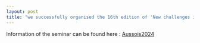 ```yaml
---
layout: post
title: "we successfully organised the 16th edition of 'New challenges in scheduling theory' seminar in Aussois, France."
---
```


Information of the seminar can be found here : [Aussois2024](http://aussois2024.imag.fr/index.php)